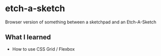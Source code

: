 # etch-a-sketch

Browser version of something between a sketchpad and an Etch-A-Sketch

## What I learned

- How to use CSS Grid / Flexbox
